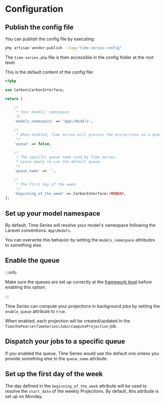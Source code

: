 # Configuration

## Publish the config file

You can publish the config file by executing:

```bash
php artisan vendor:publish --tag="time-series-config"
```

The `time-series.php` file is then accessible in the config folder at the root level.

This is the default content of the config file:

```php
<?php

use Carbon\CarbonInterface;

return [

    /*
     * Your models' namespace.
     */
    'models_namespace' => 'App\\Models',

    /*
     * When enabled, Time Series will process the projections on a queue.
     */
    'queue' => false,

    /*
     * The specific queue name used by Time Series.
     * Leave empty to use the default queue.
     */
    'queue_name' => '',

    /*
     * The first day of the week.
     */
    'beginning_of_the_week' => CarbonInterface::MONDAY,
];
```

## Set up your model namespace

By default, Time Series will resolve your model's namespace following the Laravel conventions: `App\Models`.

You can overwrite this behavior by setting the `models_namespace` attributes to something else.

## Enable the queue

:::info

Make sure the queues are set up correctly at the [framework level](https://laravel.com/docs/8.x/queues#running-the-queue-worker) before enabling this option.

:::

Time Series can compute your projections in background jobs by setting the `enable_queue` attribute to `true`.

When enabled, each projection will be created/updated in the `TimothePearce\TimeSeries\Jobs\ComputeProjection` job.

## Dispatch your jobs to a specific queue

If you enabled the queue, Time Series would use the default one unless you provide something else to the `queue_name` attribute.

## Set up the first day of the week

The day defined in the `beginning_of_the_week` attribute will be used to resolve the `start_date` of the weekly Projections.  By default, this attribute is set up on Monday.